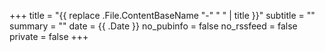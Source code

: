 +++
title = "{{ replace .File.ContentBaseName "-" " " | title }}"
subtitle = ""
summary = ""
date = {{ .Date }}
no_pubinfo = false
no_rssfeed = false
private = false
+++
